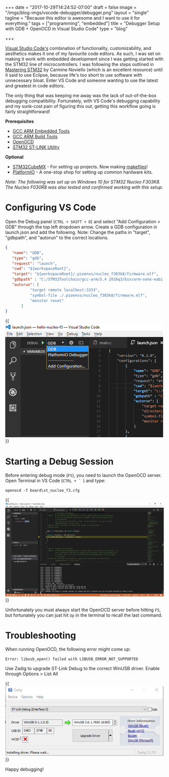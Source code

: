 +++
date = "2017-10-29T14:24:52-07:00"
draft = false
image = "/imgs/blog-imgs/vscode-debugger/debugger.png"
layout = "single"
tagline = "Because this editor is awesome and I want to use it for everything."
tags = ["programming", "embedded"]
title = "Debugger Setup with GDB + OpenOCD in Visual Studio Code"
type = "blog"

+++

[Visual Studio Code's](https://code.visualstudio.com/) combination of functionality, customizability, and aesthetics makes it one of my favourite code editors. As such, I was set on making it work with embedded development since I was getting started with the STM32 line of microcontrollers. I was following the steps outlined in [Mastering STM32](https://leanpub.com/mastering-stm32) by Carmine Noviello (which is an excellent resource) until it said to use Eclipse, because life's too short to use software with unnecessary bloat. Enter VS Code and someone wanting to use the latest and greatest in code editors.

The only thing that was keeping me away was the lack of out-of-the-box debugging compatibility. Fortunately, with VS Code's debugging capability and my sunk-cost pain of figuring this out, getting this workflow going is fairly straightforward!

**Prerequisites**

+ [GCC ARM Embedded Tools](https://launchpad.net/gcc-arm-embedded)
+ [GCC ARM Build Tools](https://gnu-mcu-eclipse.github.io/windows-build-tools/)
+ [OpenOCD](http://openocd.org/)
+ [STM32 ST-LINK Utility](http://www.st.com/en/development-tools/stsw-link004.html)

**Optional**

+ [STM32CubeMX](http://platformio.org/) - For setting up projects. Now making [makefiles](https://hackaday.com/2017/07/15/stm32cubemx-makes-makefiles/)!
+ [PlatformIO](http://platformio.org/) - A one-stop shop for setting up common hardware kits.

*Note: The following was set up on Windows 10 for STM32 Nucleo F303K8. The Nucleo F030R8 was also tested and confirmed working with this setup.*

# Configuring VS Code

Open the Debug panel (```CTRL + SHIFT + D```) and select "Add Configuration > GDB" through the top left dropdown arrow. Create a GDB configuration in launch.json and add the following. Note: Change the paths in "target", "gdbpath", and "autorun" to the correct locations.


 ```json
{
	"name": "GDB",
	"type": "gdb",
	"request": "launch",
	"cwd": "${workspaceRoot}",
	"target": "${workspaceRoot}/.pioenvs/nucleo_f303k8/firmware.elf",
	"gdbpath" : "C:/STM32Toolchain/gcc-arm/5.4 2016q3/bin/arm-none-eabi-gdb.exe",
	"autorun": [
			"target remote localhost:3333",
			"symbol-file ./.pioenvs/nucleo_f303k8/firmware.elf",
			"monitor reset"
		]
}
```


{{<img caption="GDB debugger entry added after successfuly entry in launch.json file." src="/imgs/blog-imgs/vscode-debugger/gdb.png" >}}

# Starting a Debug Session

Before entering debug mode (```F5```), you need to launch the OpenOCD server. Open Terminal in VS Code (```CTRL + ` ```) and type:

```
openocd -f board\st_nucleo_f3.cfg
```

{{<img caption="Adding breakpoints and stepping through code on an STM32 through VS Code!" src="/imgs/blog-imgs/vscode-debugger/debugger.png" >}}

Unfortunately you must always start the OpenOCD server before hitting ```F5```, but fortunately you can just hit ```Up``` in the terminal to recall the last command.

# Troubleshooting

When running OpenOCD, the following error might come up:

```text
Error: libusb_open() failed with LIBUSB_ERROR_NOT_SUPPORTED
```

Use Zadig to upgrade ST-Link Debug to the correct WinUSB driver. Enable through Options > List All

{{<img caption="Fixing faulty USB drivers on Windows 10." src="/imgs/blog-imgs/vscode-debugger/zadig.png" >}}

Happy debugging!
